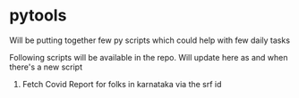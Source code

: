# pytools
Will be putting together few py scripts which could help with few daily tasks

Following scripts will be available in the repo. Will update here as and when there's a new script
1. Fetch Covid Report for folks in karnataka via the srf id

